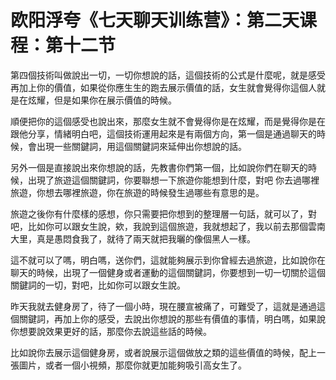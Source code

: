 # 欧阳浮夸《七天聊天训练营》：第二天课程：第十二节

第四個技術叫做說出一切，一切你想說的話，這個技術的公式是什麼呢，就是感受再加上你的價值，如果從你應生生的跑去展示價值的話，女生就會覺得你這個人就是在炫耀，但是如果你在展示價值的時候。

順便把你的這個感受也說出來，那麼女生就不會覺得你是在炫耀，而是覺得你是在跟他分享，情緒明白吧，這個技術運用起來是有兩個方向，第一個是通過聊天的時候，會出現一些關鍵詞，用這個關鍵詞來延伸出你想說的話。

另外一個是直接說出來你想說的話，先教書你們第一個，比如說你們在聊天的時候，出現了旅遊這個關鍵詞，你要聯想一下旅遊你能想到什麼，對吧 你去過哪裡旅遊，你想去哪裡旅遊，你在旅遊的時候發生過哪些有意思的是。

旅遊之後你有什麼樣的感想，你只需要把你想到的整理層一句話，就可以了，對吧，比如你可以跟女生說，欸，我說到這個旅遊，我就想起了，我以前去那個雲南大里，真是愚悶食我了，就待了兩天就把我曬的像個黑人一樣。

這不就可以了嗎，明白嗎，送你們，這就能夠展示到你曾經去過旅遊，比如說你在聊天的時候，出現了一個健身或者運動的這個關鍵詞，你要想到一切一切關於這個關鍵詞的一切，對吧，比如你可以跟女生說。

昨天我就去健身房了，待了一個小時，現在腰宣被痛了，可難受了，這就是通過這個關鍵詞，再加上你的感受，去說出你想說的那些有價值的事情，明白嗎，如果說你想要說效果更好的話，那麼你去說這些話的時候。

比如說你去展示這個健身房，或者說展示這個做放之類的這些價值的時候，配上一張圖片，或者一個小視頻，那麼你就更加能夠吸引高女生了。
